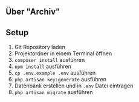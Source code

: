 ## Über "Archiv"

## Setup
1. Git Repository laden
2. Projektordner in einem Terminal öffnen
3. <code>composer install</code> ausführen
4. <code>npm install</code> ausführen
5. <code>cp .env.example .env</code> ausführen
6. <code>php artisan key:generate</code> ausführen
7. Datenbank erstellen und in <code>.env</code> Datei eintragen
8. <code>php artisan migrate</code> ausführen
